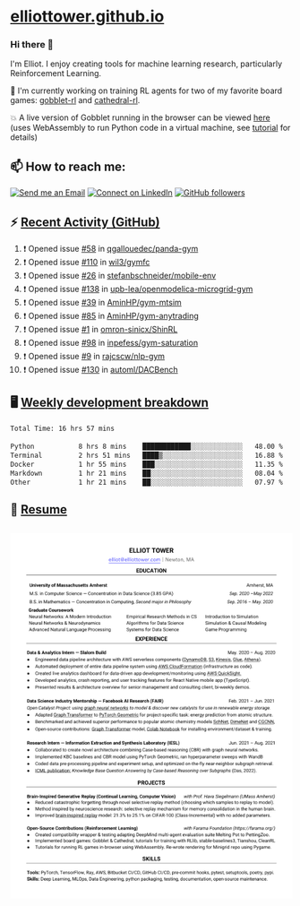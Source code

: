 # [elliottower.github.io](https://github.com/elliottower/elliottower.github.io)

### Hi there 👋

I'm Elliot. I enjoy creating tools for machine learning research, particularly Reinforcement Learning. 

🚀 I'm currently working on training RL agents for two of my favorite board games: [gobblet-rl](https://github.com/elliottower/gobblet-rl) and [cathedral-rl](https://github.com/elliottower/cathedral-rl). 

💥 A live version of Gobblet running in the browser can be viewed [here](https://elliottower.github.io/gobblet-rl/) (uses WebAssembly to run Python code in a virtual machine, see [tutorial](https://github.com/elliottower/gobblet-rl/blob/main/tutorials/WebAssembly/web_assembly.md) for details)


## 📫 How to reach me:

 [![Send me an Email](https://img.shields.io/badge/email-elliot%40elliottower.com-blue)](mailto:elliot@elliottower.com)
 [![Connect on LinkedIn](https://img.shields.io/badge/--linkedin?label=LinkedIn&logo=LinkedIn&style=social)](https://www.linkedin.com/in/elliot-tower)
 [![GitHub followers](https://img.shields.io/github/followers/elliottower?style=social)](https://github.com/elliottower/)
 

## ⚡ [Recent Activity (GitHub)](https://github.com/elliottower)

<!--START_SECTION:activity-->
1. ❗️ Opened issue [#58](https://github.com/qgallouedec/panda-gym/issues/58) in [qgallouedec/panda-gym](https://github.com/qgallouedec/panda-gym)
2. ❗️ Opened issue [#110](https://github.com/wil3/gymfc/issues/110) in [wil3/gymfc](https://github.com/wil3/gymfc)
3. ❗️ Opened issue [#26](https://github.com/stefanbschneider/mobile-env/issues/26) in [stefanbschneider/mobile-env](https://github.com/stefanbschneider/mobile-env)
4. ❗️ Opened issue [#138](https://github.com/upb-lea/openmodelica-microgrid-gym/issues/138) in [upb-lea/openmodelica-microgrid-gym](https://github.com/upb-lea/openmodelica-microgrid-gym)
5. ❗️ Opened issue [#39](https://github.com/AminHP/gym-mtsim/issues/39) in [AminHP/gym-mtsim](https://github.com/AminHP/gym-mtsim)
6. ❗️ Opened issue [#85](https://github.com/AminHP/gym-anytrading/issues/85) in [AminHP/gym-anytrading](https://github.com/AminHP/gym-anytrading)
7. ❗️ Opened issue [#1](https://github.com/omron-sinicx/ShinRL/issues/1) in [omron-sinicx/ShinRL](https://github.com/omron-sinicx/ShinRL)
8. ❗️ Opened issue [#98](https://github.com/inpefess/gym-saturation/issues/98) in [inpefess/gym-saturation](https://github.com/inpefess/gym-saturation)
9. ❗️ Opened issue [#9](https://github.com/rajcscw/nlp-gym/issues/9) in [rajcscw/nlp-gym](https://github.com/rajcscw/nlp-gym)
10. ❗️ Opened issue [#130](https://github.com/automl/DACBench/issues/130) in [automl/DACBench](https://github.com/automl/DACBench)
<!--END_SECTION:activity-->


## 🖥️ [Weekly development breakdown](https://wakatime.com/@elliottower)
<!--START_SECTION:waka-->

```text
Total Time: 16 hrs 57 mins

Python           8 hrs 8 mins    ████████████░░░░░░░░░░░░░   48.00 %
Terminal         2 hrs 51 mins   ████▒░░░░░░░░░░░░░░░░░░░░   16.88 %
Docker           1 hr 55 mins    ███░░░░░░░░░░░░░░░░░░░░░░   11.35 %
Markdown         1 hr 21 mins    ██░░░░░░░░░░░░░░░░░░░░░░░   08.04 %
Other            1 hr 21 mins    ██░░░░░░░░░░░░░░░░░░░░░░░   07.97 %
```

<!--END_SECTION:waka-->


## 📄 [Resume](https://elliottower.github.io/src/pdf/resume.pdf)

<!-- PDF-TO-MARKDOWN:START -->
![Page 1](src/png/page1.png "Page 1")
---
<!-- PDF-TO-MARKDOWN:END -->
